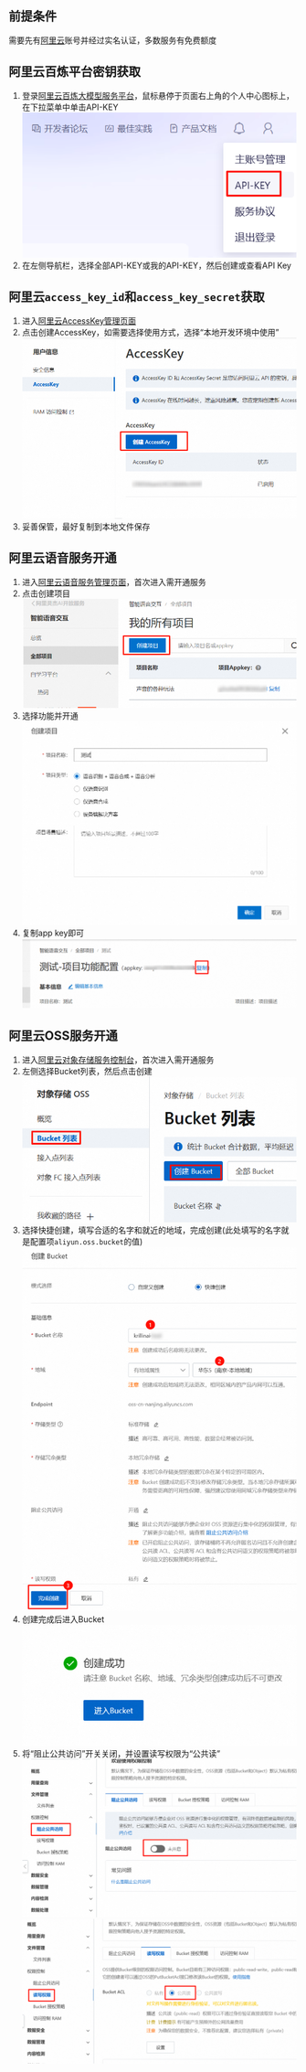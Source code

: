 ## 前提条件
需要先有[阿里云](https://www.aliyun.com)账号并经过实名认证，多数服务有免费额度

## 阿里云百炼平台密钥获取
1. 登录[阿里云百炼大模型服务平台](https://bailian.console.aliyun.com/)，鼠标悬停于页面右上角的个人中心图标上，在下拉菜单中单击API-KEY
![百炼](./images/bailian_1.png)
2. 在左侧导航栏，选择全部API-KEY或我的API-KEY，然后创建或查看API Key

## 阿里云`access_key_id`和`access_key_secret`获取
1. 进入[阿里云AccessKey管理页面](https://ram.console.aliyun.com/profile/access-keys)
2. 点击创建AccessKey，如需要选择使用方式，选择“本地开发环境中使用”
![阿里云access key](./images/aliyun_accesskey_1.png)
3. 妥善保管，最好复制到本地文件保存

## 阿里云语音服务开通
1. 进入[阿里云语音服务管理页面](https://nls-portal.console.aliyun.com/applist)，首次进入需开通服务
2. 点击创建项目
![阿里云speech](images/aliyun_speech_1.png)
3. 选择功能并开通
![阿里云speech](images/aliyun_speech_2.png)
4. 复制app key即可
![阿里云speech](images/aliyun_speech_3.png)

## 阿里云OSS服务开通
1. 进入[阿里云对象存储服务控制台](https://oss.console.aliyun.com/overview)，首次进入需开通服务
2. 左侧选择Bucket列表，然后点击创建
![阿里云OSS](./images/aliyun_oss_1.png)
3. 选择快捷创建，填写合适的名字和就近的地域，完成创建(此处填写的名字就是配置项`aliyun.oss.bucket`的值)
![阿里云OSS](./images/aliyun_oss_2.png)
4. 创建完成后进入Bucket
![阿里云OSS](./images/aliyun_oss_3.png)
5. 将“阻止公共访问”开关关闭，并设置读写权限为“公共读”
![阿里云OSS](./images/aliyun_oss_4.png)
![阿里云OSS](./images/aliyun_oss_5.png)